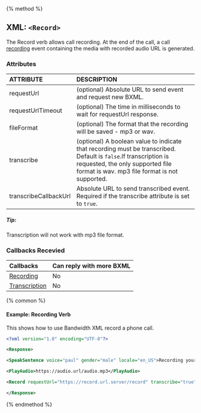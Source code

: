 {% method %}
## XML: `<Record>`
The Record verb allows call recording. At the end of the call, a call [recording](../callBacks/recording.md) event containing the media with recorded audio URL is generated.

### Attributes
| ATTRIBUTE             | DESCRIPTION                                                                                                                                                                                               |
|:----------------------|:----------------------------------------------------------------------------------------------------------------------------------------------------------------------------------------------------------|
| requestUrl            | (optional) Absolute URL to send event and request new BXML.                                                                                                                                               |
| requestUrlTimeout     | (optional) The time in milliseconds to wait for requestUrl response.                                                                                                                                      |
| fileFormat            | (optional) The format that the recording will be saved - mp3 or wav.                                                                                                                                      |
| transcribe            | (optional) A boolean value to indicate that recording must be transcribed.<br> Default is `false`.If transcription is requested, the only supported file format is wav. mp3 file format is not supported. |
| transcribeCallbackUrl | Absolute URL to send transcribed event. Required if the transcribe attribute is set to `true`.                                                                                                            |

##### Tip:

<aside class="alert general small">
<p>
Transcription will not work with mp3 file format.
</p>
</aside>

### Callbacks Recevied

| Callbacks                                      | Can reply with more BXML |
|:-----------------------------------------------|:-------------------------|
| [Recording](../callBacks/recording.md)         | No                       |
| [Transcription](../callBacks/transcription.md) | No                       |

{% common %}
#### Example: Recording Verb
This shows how to use Bandwidth XML record a phone call.

```XML
<?xml version="1.0" encoding="UTF-8"?>

<Response>

<SpeakSentence voice="paul" gender="male" locale="en_US">Recording your call</SpeakSentence>

<PlayAudio>https://audio.url/audio.mp3</PlayAudio>

<Record requestUrl="https://record.url.server/record" transcribe="true" transcribeCallbackUrl="https://transcribe.url/result"/ >

</Response>
```

{% endmethod %}
